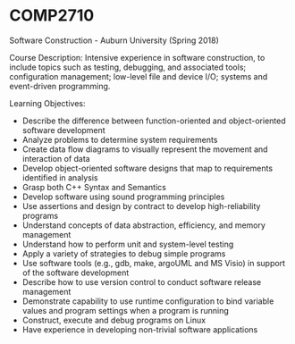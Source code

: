 # COMP2710
Software Construction - Auburn University (Spring 2018)

Course Description: Intensive experience in software construction, to include topics such as
testing, debugging, and associated tools; configuration management; low-level file and device
I/O; systems and event-driven programming.

Learning Objectives:
- Describe the difference between function-oriented and object-oriented software development
- Analyze problems to determine system requirements
- Create data flow diagrams to visually represent the movement and interaction of data
- Develop object-oriented software designs that map to requirements identified in analysis
- Grasp both C++ Syntax and Semantics
- Develop software using sound programming principles
- Use assertions and design by contract to develop high-reliability programs
- Understand concepts of data abstraction, efficiency, and memory management
- Understand how to perform unit and system-level testing
- Apply a variety of strategies to debug simple programs
- Use software tools (e.g., gdb, make, argoUML and MS Visio) in support of the software
development
- Describe how to use version control to conduct software release management
- Demonstrate capability to use runtime configuration to bind variable values and program
settings when a program is running
- Construct, execute and debug programs on Linux
- Have experience in developing non-trivial software applications
